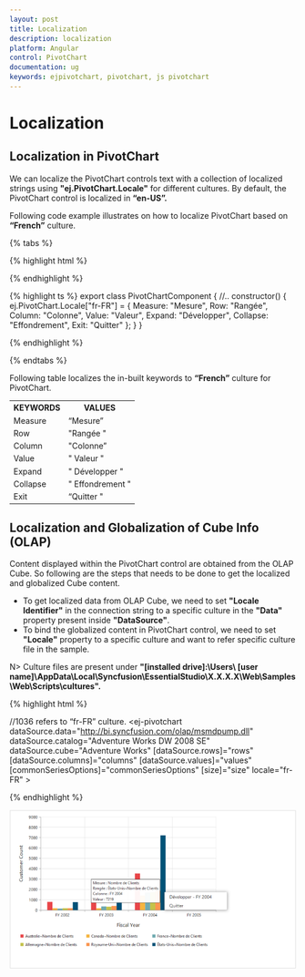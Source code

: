 ```yaml
---
layout: post
title: Localization
description: localization 
platform: Angular
control: PivotChart
documentation: ug
keywords: ejpivotchart, pivotchart, js pivotchart
---
```


# Localization

## Localization in PivotChart

We can localize the PivotChart controls text with a collection of localized strings using **"ej.PivotChart.Locale"** for different cultures. By default, the PivotChart control is localized in **“en-US”.**

Following code example illustrates on how to localize PivotChart based on **“French”** culture.

{% tabs %}

{% highlight html %}

<!--Create a tag which acts as a container for PivotChart-->
 <ej-pivotchart id="PivotChart1" locale="fr-FR">
</ej-pivotchart>

{% endhighlight %}

{% highlight ts %}
export class PivotChartComponent {
    //..
    constructor() {
            ej.PivotChart.Locale["fr-FR"] = {
            Measure: "Mesure",
            Row: "Rangée",
            Column: "Colonne",
            Value: "Valeur",
            Expand: "Développer",
            Collapse: "Effondrement",
            Exit: "Quitter"
        };
    }
}

{% endhighlight %}

{% endtabs %}

Following table localizes the in-built keywords to **“French”** culture for PivotChart.

<table>
<tr>
<th>
KEYWORDS</th><th>
VALUES</th></tr>
<tr>
<td>
Measure</td><td>
“Mesure”</td></tr>
<tr>
<td>
Row</td><td>
"Rangée "</td></tr>
<tr>
<td>
Column</td><td>
"Colonne”</td></tr>
<tr>
<td>
Value</td><td>
" Valeur "</td></tr>
<tr>
<td>
Expand</td><td>
" Développer "</td></tr>
<tr>
<td>
Collapse</td><td>
" Effondrement "</td></tr>
<tr>
<td>
Exit</td><td>
“Quitter "</td></tr>
</table>

## Localization and Globalization of Cube Info (OLAP)

Content displayed within the PivotChart control are obtained from the OLAP Cube. So following are the steps that needs to be done to get the localized and globalized Cube content.

* To get localized data from OLAP Cube, we need to set **"Locale Identifier"** in the connection string to a specific culture in the **"Data"** property present inside **"DataSource"**. 
* To bind the globalized content in PivotChart control, we need to set **"Locale"** property to a specific culture and want to refer specific culture file in the sample.
 
N> Culture files are present under **"[installed drive]:\Users\ [user name]\AppData\Local\Syncfusion\EssentialStudio\X.X.X.X\Web\Samples\Web\Scripts\cultures".**
 
{% highlight html %}

//1036 refers to “fr-FR” culture.
<ej-pivotchart dataSource.data="http://bi.syncfusion.com/olap/msmdpump.dll" dataSource.catalog="Adventure Works DW 2008 SE" dataSource.cube="Adventure Works" [dataSource.rows]="rows" [dataSource.columns]="columns" [dataSource.values]="values"  [commonSeriesOptions]="commonSeriesOptions" [size]="size" locale="fr-FR" >
</ej-pivotchart>

{% endhighlight %}

![](Localization-and-Translation-support_images/Localization-and-Translation-support_img1.png) 